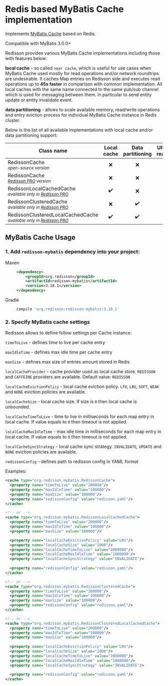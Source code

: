# Redis based MyBatis Cache implementation

Implements [MyBatis Cache](https://mybatis.org/mybatis-3/sqlmap-xml.html#cache) based on Redis.  

Compatible with MyBatis 3.0.0+

Redisson provides various MyBatis Cache implementations including those with features below:

**local cache** - so called `near cache`, which is useful for use cases when MyBatis Cache used mostly for read operations and/or network roundtrips are undesirable. It caches Map entries on Redisson side and executes read operations up to **45x faster** in comparison with common implementation. All local caches with the same name connected to the same pub/sub channel which is used for messaging between them. In particular to send entity update or entity invalidate event.

**data partitioning** - allows to scale available memory, read/write operations and entry eviction process for individual MyBatis Cache instance in Redis cluster.

Below is the list of all available implementations with local cache and/or data partitioning support:

|Class name | Local cache | Data<br/>partitioning | Ultra-fast read/write |
| ------------- | :-----------: | :----------:| :----------:|
|RedissonCache<br/><sub><i>open-source version</i></sub> | ❌ | ❌ | ❌ |
|RedissonCache<br/><sub><i>[Redisson PRO](http://redisson.pro) version</i></sub> | ❌ | ❌ | ✔️ |
|RedissonLocalCachedCache<br/><sub><i>available only in [Redisson PRO](http://redisson.pro)</i></sub>  | ✔️ | ❌ | ✔️ |
|RedissonClusteredCache<br/><sub><i>available only in [Redisson PRO](http://redisson.pro)</i></sub> | ❌ | ✔️ | ✔️ |
|RedissonClusteredLocalCachedCache<br/><sub><i>available only in [Redisson PRO](http://redisson.pro)</i></sub> | ✔️ | ✔️ | ✔️ |

## MyBatis Cache Usage

### 1. Add `redisson-mybatis` dependency into your project:

Maven

```xml
     <dependency>
         <groupId>org.redisson</groupId>
         <artifactId>redisson-mybatis</artifactId>
         <version>3.18.1</version>
     </dependency>
```

Gradle

```groovy
     compile 'org.redisson:redisson-mybatis:3.18.1'
```

### 2. Specify MyBatis cache settings

Redisson allows to define follow settings per Cache instance:

`timeToLive` - defines time to live per cache entry

`maxIdleTime` - defines max idle time per cache entry

`maxSize` - defines max size of entries amount stored in Redis

`localCacheProvider` - cache provider used as local cache store. `REDISSON` and `CAFFEINE` providers are available. Default value: `REDISSON`

`localCacheEvictionPolicy` - local cache eviction policy. `LFU`, `LRU`, `SOFT`, `WEAK` and `NONE` eviction policies are available.

`localCacheSize` - local cache size. If size is `0` then local cache is unbounded.

`localCacheTimeToLive` - time to live in milliseconds for each map entry in local cache. If value equals to `0` then timeout is not applied.

`localCacheMaxIdleTime` - max idle time in milliseconds for each map entry in local cache. If value equals to `0` then timeout is not applied.

`localCacheSyncStrategy` - local cache sync strategy. `INVALIDATE`, `UPDATE` and `NONE` eviction policies are available.

`redissonConfig` - defines path to redisson config in YAML format

Examples:

```xml
<cache type="org.redisson.mybatis.RedissonCache">
  <property name="timeToLive" value="200000"/>
  <property name="maxIdleTime" value="100000"/>
  <property name="maxSize" value="100000"/>
  <property name="redissonConfig" value="redisson.yaml"/>
</cache>

<!-- or -->
<cache type="org.redisson.mybatis.RedissonLocalCachedCache">
  <property name="timeToLive" value="200000"/>
  <property name="maxIdleTime" value="100000"/>
  <property name="maxSize" value="100000"/>

  <property name="localCacheEvictionPolicy" value="LRU"/>
  <property name="localCacheSize" value="1000"/>
  <property name="localCacheTimeToLive" value="2000000"/>
  <property name="localCacheMaxIdleTime" value="1000000"/>
  <property name="localCacheSyncStrategy" value="INVALIDATE"/>
     
  <property name="redissonConfig" value="redisson.yaml"/>
</cache>

<!-- or -->
<cache type="org.redisson.mybatis.RedissonClusteredCache">
  <property name="timeToLive" value="200000"/>
  <property name="maxIdleTime" value="100000"/>
  <property name="maxSize" value="100000"/>
  <property name="redissonConfig" value="redisson.yaml"/>
</cache>

<!-- or -->
<cache type="org.redisson.mybatis.RedissonClusteredLocalCachedCache">
  <property name="timeToLive" value="200000"/>
  <property name="maxIdleTime" value="100000"/>
  <property name="maxSize" value="100000"/>
     
  <property name="localCacheEvictionPolicy" value="LRU"/>
  <property name="localCacheSize" value="1000"/>
  <property name="localCacheTimeToLive" value="2000000"/>
  <property name="localCacheMaxIdleTime" value="1000000"/>
  <property name="localCacheSyncStrategy" value="INVALIDATE"/>
     
  <property name="redissonConfig" value="redisson.yaml"/>
</cache>
```
